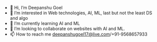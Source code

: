 - 👋 Hi, I’m Deepanshu Goel
- 👀 I’m interested in Web technologies, AI, ML, last but not the least DS and algo
- 🌱 I’m currently learning AI and ML
- 💞️ I’m looking to collaborate on websites with AI and ML.
- 📫 How to reach me deepanshugoel17@live.com/+91-9568657933

<!---
DeepanshuGoel17/DeepanshuGoel17 is a ✨ special ✨ repository because its `README.md` (this file) appears on your GitHub profile.
You can click the Preview link to take a look at your changes.
--->
